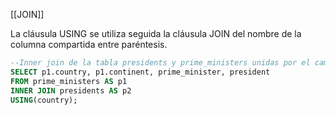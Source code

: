 [[JOIN]]

La cláusula USING se utiliza seguida la cláusula JOIN del nombre de la columna compartida entre paréntesis.

```sql
--Inner join de la tabla presidents y prime_ministers unidas por el campo country
SELECT p1.country, p1.continent, prime_minister, president
FROM prime_ministers AS p1
INNER JOIN presidents AS p2
USING(country);
```

